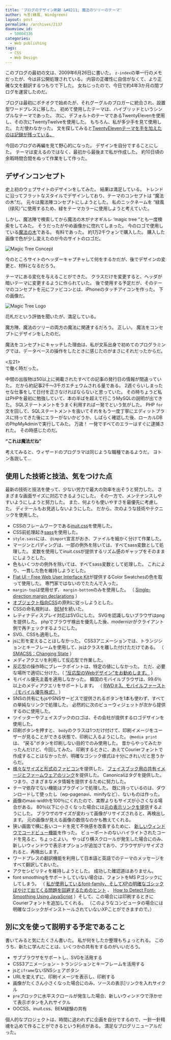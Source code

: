 ```yaml
---
title: 'ブログのデザイン刷新 &#8211; 魔法のツリーのテーマ'
author: 녹풍(綠風, Windgreen)
layout: post
permalink: /archives/2137
daumview_id:
  - 50004336
categories:
  - Web publishing
tags:
  - CSS
  - Web Design
---
```

このブログの最初の文は、2009年6月26日に書いた。 `z-index`の単一行のメモだったが、今は非公開処理されている。 内容の正確性に自信がなくて、より正確な文を翻訳するつもりで下した。 女ねじったので、今日で約4年3か月の間ブログを運営したのだ。

ブログは最初にポチオクで始めたが、それグーグルのブロガーに統合され、設置型ワードプレスに移した。 初めて使用したテーマは、ハイブリッドというシンプルなテーマであった。 次に、デフォルトのテーマであるTwentyElevenを使用し、その次にTwentyTwelveを使用した。 もちろん、私が多少手を見て使用した。 ただ使わなかった。 文を探してみると[TwentyElevenテーマを手を加えたのは記録が残っている。][1]

今回のブログの再編を見て野心的になった。 デザインを自分ですることにした。 テーマは変えるのではなく、最初から最後まで私が作成した。 約10日頃の余暇時間合間をぬって作業をして作った。

## デザインコンセプト

史上初のウェブサイトのデザインをしてみた。 結果は満足している。 トレンドに沿ってフラットなスタイルでデザインしており、テーマのコンセプトは &#8220;魔法の木&#8221;だ。 元々は魔法陣コンセプトにしようとした。 私のニックネームを &#8220;緑風（绿风）&#8221;に使用するため、緑をテーマカラーに使用しようと考えていた。

しかし、魔法陣で検索してから魔法の木がナオギルレ &#8216;magic tree &#8220;とも一度検索をしてみた。 そうだったがやめ画像かに惚れてしまった。 今のロゴで使用している[魔法の木][2]である。 有料であった。 約1万2千ウォンで購入した。 購入した画像で色が少し変えたのが今のサイトのロゴだ。

![Magic Tree Concept][3]

今のところサイトのヘッダーキャプチャして何をするかだが、後でデザインの変更と、材料となるだろう。

テーマにある変化を与えることができた。 クラスだけを変更すると、ヘッダが暗いテーマに変更するように作られていた。 後で使用する予定だが、そのテーマのコンセプトを元にファビコンとは、iPhoneのタッチアイコンを作った。 下の画像だ。

![Magic Tree Logo][4]

花札だという評価を聞いたが、満足している。

魔方陣、魔法のツリーの両方の魔法に関連するだろう。 正しい。 魔法をコンセプトにデザインをしたのだ。

魔法をコンセプトにキャッチした理由は、私が文系出身で初めてのプログラミングでは、データベースの操作をしたときに感じたのがまさにそれだったからだ。

<左21>  
で働く時だった。

中間の出版物は50以上に掲載されたすべての記事の発行日の情報が間違っていた。 だから約記事2千〜3千ガエチェウムされる量である。 2週ぐらいしまったセな仕事をして日付を正さなければならないと思っていた。 その時ちょうど私はPHPを最初に勉強していて、本の半ばを超えて行こうMySQLの説明が出てきた。 SQLステートメントをうまく利用すれば一発でという気がした。 PHP `for`文を回して、SQLステートメントを抜いてそれをもう一度丁寧にエディットプラスに持ってきた後にエラーがないかどうか、しばらく確認した後、ローカルDBのPhpMyAdminで実行してみた。 万歳！ 一発ですべてのエラーはすぐに逮捕された。 その時感じたのだ。

**&#8220;これは魔法だね&#8221;**

考えてみると、ウィザードのプログラマは同じような職種であるようだ。 ヨトン各説して&#8230;

## 使用した技術と技法、気をつけた点

最新の技術と技法を使って、少ない労力で最大の効率を出そうと努力した。 さまざまな画面サイズに対応できるようにした。 その一方で、メンテナンスしやすいようにしようと努力した。 また、何よりも使いやすさを最優先に考慮した。 ディテールもお見逃しないようにした。 だから、次のような技術やテクニックを使用した。

*   CSSのフレームワークである[inuit.css][5]を使用した。
*   CSS前処理起き[sass][6]を使用した。
*   `style.sass`には、 `@import`宣言がおき、ファイルを細かく分けて作業した。
*   マージンとパディングは、一部の例外を除いては、すべてsass変数として処理した。 変数を使用してinuit.cssが提供するリズム感のギャップをそのままにしようとした。
*   色もいくつかの例外を除いては、すべてsass変数として処理した。 これにより、一貫した色を維持しようとした。
*   [Flat UI &#8211; Free Web User Interface Kit][7]が提供するColor Swatchesの色を取って使用した。 専門家ではないのでたたんで入った。
*   `margin-top`は使用せず、 `margin-bottom`のみを使用した。 （ [Single-direction margin declarations][8] ）
*   [オブジェクト指向CSS][9]の原則に従っしようとした。
*   CSSの命名規則は、 [BEM][10]を続いた。
*   レティナディスプレイ対応はSVGにした。 SVGを認識しないブラウザはpngを提供した。 phpでブラウザ検出を優先した後、modernizrがクライアント側で再チェックするようにした。
*   SVG、CSSも適用した。
*   jsに形を変えることはしなかった。 CSS3アニメーションでは、トランジションとキーフレームを使用して、jsはクラスを離した付けただけである。 （ [SMACSS：Changing State][11] ）
*   メディアクエリを利用して反応型で作業した。
*   反応型の操作時にブレークポイントは、特定の値にしなかった。 ただ、必要な場所で適切に分けた。（ [&#8220;反応型のWebデザイン&#8221;をお勧めします。][12] ）
*   モバイル優先主義を適用しなかった。 韓国のモバイルブラウザは、99.6％以上のメディアクエリをサポートします。 （ [RWD＃3。モバイルファースト（モ ​​バイル優先株式）][13] ）
*   SNSの共有にもjsやSNSサービスで提供されるボタンを1本も使わず、すべての単純なリンクで処理した。 必然的に次のビューウィジェットが次から提供するのに使用した。
*   ツイッターやフェイスブックのロゴは、その会社が提供するロゴデザインを使用した。
*   印刷ボタンを押すと、 `body`のクラスは1つだけ付けて、印刷イメージをユーザーが見ることができる状態で、印刷に入るようにした。 `@media print`は、 &#8220;戻る&#8221;ボタンを印刷しない目的でのみ使用した。 昔からやってみたかったんだけど、今回してみた。 印刷するときに、あえ​​てCourierフォントで作成することはなかったが、明確なゴシック様式は十分にきれいだと思うからだ。
*   <a href="http://www.crystaldesigns.tk/blog/favicon/" class="broken_link">様々なサイズと形式のファビコン</a>を提供した。 [フェイスブック用の共有イメージとファームウェアのリンク][14]を提供した。 Canonicalはタグを提供した。 つまり、さまざまなメタ情報を提供するために努力した。
*   テーマ依存でない機能はプラグインで処理した。 既に持っているのは、ダウンロードして使ったし（wp-pagenavi、minifyなど）、ないものは作った。
*   画像のmax-widthを100％にくれたので、実際よりもサイズが小さくなる場合がある。 80％以下に小さくなった場合には[元の表示リンクを提供][15]するようにした。 ブラウザのサイズが変わって画像がリサイズされると、再検出します。 元の画像が見える画像の数倍なのかも教えてくれる。
*   狭い画面で横に長いコードを見て不快感を改善するために、 [新しいウィンドウでコードビュー機能][16]を作った。 ビューポートのないハイライトされたコードを見ると、ちょっとよい。 やっぱり横スクロールが発生した場合にのみ、新しいウィンドウで表示オプションが追加さており、ブラウザがリサイズされると、再検出します。
*   ワードプレスの翻訳機能を利用して日本語と英語でのテーマのメッセージをすべて翻訳しておいた。
*   アクセシビリティを維持しようとした。 成功した確認道はありません。
*   font smoothi​​ngをサポートしていない場合は、フォントをMS Pゴシックにしてしまう。 （ [私が使用しているfont-family、そしてXPの明確なゴシックぼやけて出てくる問題を回避するためのヒント][17] 、 [How to Detect Font-Smoothing Using JavaScript][18] ）そして、この場合には印刷するときにCourierフォントを追加してくれる。 （このようなコンピュータの場合には明確なゴシックがインストールされていないXPことができますので。）

## 別に文を使って説明する予定であること

書いてみると気にたくさん書いた。 私が何をしたか整理もちょっとれる。 このうち、新たに学んだことは、いくつかの共有をするのがいいだろう。

*   サブブラウザをサポートし、SVGを活用する
*   CSS3アニメーション &#8211; トランジションとキーフレームを活用する
*   jsと`iframe`ないSNSシェアボタン
*   URLを変えずに、印刷イメージを表示し、印刷する
*   画像がたくさん小さくなった場合にのみ、ソースの表示]リンクを入れサイクル
*   `pre`ブロックに水平スクロールが発生した場合、新しいウィンドウで浮かせて表示ボタンを入れサイクル
*   OOCSS、inuit.css、BEM経験の共有

個人的なプロジェクトは、時間に追われずに企画を自分でするので、一針一針精魂を込めて作ることができるという利点がある。 満足なブログリニューアルだった。

 [1]: http://translate.googleusercontent.com/translate_c?depth=1&hl=ko&ie=UTF8&prev=_t&rurl=translate.google.co.kr&sl=ko&tl=ja&u=http://mytory.local/archives/2159&usg=ALkJrhhJBGe6mDGNZALwj4B-PJx864aqVQ
 [2]: http://www.istockphoto.com/stock-illustration-3561299-magic-tree-amp-birdie.php
 [3]: http://dl.dropboxusercontent.com/u/15546257/blog/mytory/magic-tree-01.png
 [4]: http://dl.dropboxusercontent.com/u/15546257/blog/mytory/magic-tree-logo.png
 [5]: http://inuitcss.com/
 [6]: http://sass-lang.com/
 [7]: http://designmodo.com/demo/flat-ui/
 [8]: http://csswizardry.com/2012/06/single-direction-margin-declarations/
 [9]: http://translate.googleusercontent.com/translate_c?depth=1&hl=ko&ie=UTF8&prev=_t&rurl=translate.google.co.kr&sl=ko&tl=ja&u=http://mytory.local/archives/8949&usg=ALkJrhhG5GSBciCxTQQLH3DglTYKWC4T9A
 [10]: http://csswizardry.com/2013/01/mindbemding-getting-your-head-round-bem-syntax/
 [11]: http://smacss.com/book/state
 [12]: http://translate.googleusercontent.com/translate_c?depth=1&hl=ko&ie=UTF8&prev=_t&rurl=translate.google.co.kr&sl=ko&tl=ja&u=http://mytory.local/archives/4892&usg=ALkJrhi-S7f2gtmThF3-70d-NAiqLD1Fyw
 [13]: http://tobyyun.tumblr.com/post/58232536556/rwd-3
 [14]: http://translate.googleusercontent.com/translate_c?depth=1&hl=ko&ie=UTF8&prev=_t&rurl=translate.google.co.kr&sl=ko&tl=ja&u=http://mytory.local/archives/2186&usg=ALkJrhhKNL2K0T5QnQshDnNgrTAoNwpZmQ
 [15]: https://github.com/mytory/mytory-original-img-link
 [16]: https://github.com/mytory/mytory-code-view
 [17]: http://translate.googleusercontent.com/translate_c?depth=1&hl=ko&ie=UTF8&prev=_t&rurl=translate.google.co.kr&sl=ko&tl=ja&u=http://mytory.local/archives/9743&usg=ALkJrhiW0flgGGBFx6ircx2SqJuAVYByXw "私が使用しているfont-family。そしてXPの明確なゴシックぼやけて出てくる問題を回避するためのヒント"
 [18]: http://www.useragentman.com/blog/2009/11/29/how-to-detect-font-smoothing-using-javascript/